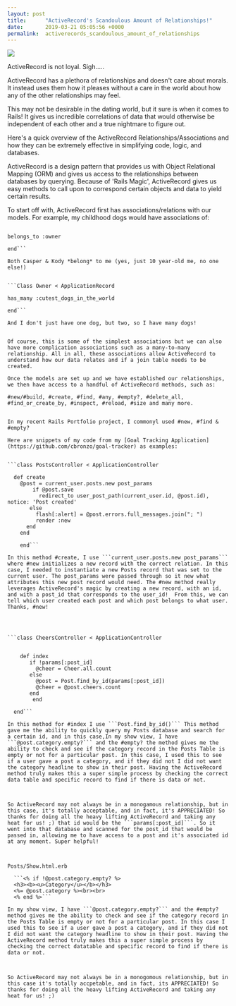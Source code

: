 ```yaml
---
layout: post
title:      "ActiveRecord's Scandoulous Amount of Relationships!"
date:       2019-03-21 05:05:56 +0000
permalink:  activerecords_scandoulous_amount_of_relationships
---
```



![](https://imgur.com/a/CiN2zxD)

ActiveRecord is not loyal. Sigh.....


ActiveRecord has a plethora of relationships and doesn't care about morals. It instead uses them how it pleases without a care in the world about how any of the other relationships may feel.

This may not be desirable in the dating world, but it sure is when it comes to Rails! It gives us incredible correlations of data that would otherwise be independent of each other and a true nightmare to figure out.

Here's a quick overview of the ActiveRecord Relationships/Associations and how they can be extremely effective in simplifying code, logic, and databases.

ActiveRecord is a design pattern that provides us with Object Relational Mapping (ORM) and gives us access to the relationships between databases by querying. Because of 'Rails Magic', ActiveRecord gives us easy methods to call upon to correspond certain objects and data to yield certain results.

To start off with, ActiveRecord first has associations/relations with our models. For example, my childhood dogs would have associations of:

```Class Cutest_Dog_In_The_World < ApplicationRecord

belongs_to :owner

end```

Both Casper & Kody *belong* to me (yes, just 10 year-old me, no one else!)


```Class Owner < ApplicationRecord

has_many :cutest_dogs_in_the_world

end```

And I don't just have one dog, but two, so I have many dogs!


Of course, this is some of the simplest associations but we can also have more complication associations such as a many-to-many relationship. All in all, these associations allow ActiveRecord to understand how our data relates and if a join table needs to be created.

Once the models are set up and we have established our relationships, we then have access to a handful of ActiveRecord methods, such as:

#new/#build, #create, #find, #any, #empty?, #delete_all, #find_or_create_by, #inspect, #reload, #size and many more.


In my recent Rails Portfolio project, I commonyl used #new, #find & #empty?

Here are snippets of my code from my [Goal Tracking Application](https://github.com/cbronzo/goal-tracker) as examples:


```class PostsController < ApplicationController

  def create
    @post = current_user.posts.new post_params
        if @post.save
          redirect_to user_post_path(current_user.id, @post.id), notice: 'Post created'
       else
         flash[:alert] = @post.errors.full_messages.join("; ")
         render :new
      end
    end
		
	end```

In this method #create, I use ```current_user.posts.new post_params``` where #new initializes a new record with the correct relation. In this case, I needed to instantiate a new Posts record that was set to the current user. The post_params were passed through so it new what attributes this new post record would need. The #new method really leverages ActiveRecord's magic by creating a new record, with an id, and with a post_id that corresponds to the user_id!  From this, we can tell which user created each post and which post belongs to what user. Thanks, #new!




```class CheersController < ApplicationController


    def index
       if !params[:post_id]
         @cheer = Cheer.all.count
       else
         @post = Post.find_by_id(params[:post_id])
         @cheer = @post.cheers.count
       end
		end
	 
  end```
	
In this method for #index I use ```Post.find_by_id()``` This method gave me the ability to quickly query my Posts database and search for a certain id, and in this case,In my show view, I have ```@post.category.empty?``` and the #empty? the method gives me the ability to check and see if the category record in the Posts Table is empty or not for a particular post. In this case, I used this to see if a user gave a post a category, and if they did not I did not want the category headline to show in their post. Having the ActiveRecord method truly makes this a super simple process by checking the correct data table and specific record to find if there is data or not. 



So ActiveRecord may not always be in a monogamous relationship, but in this case, it's totally acceptable, and in fact, it's APPRECIATED! So thanks for doing all the heavy lifting ActiveRecord and taking any heat for us! ;) that id would be the ```params[:post_id]```. So it went into that database and scanned for the post_id that would be passed in, allowing me to have access to a post and it's associated id at any moment. Super helpful!



Posts/Show.html.erb

  ```<% if !@post.category.empty? %>
  <h3><b><u>Category</u></b></h3>
  <%= @post.category %><br><br>
  <% end %>```

In my show view, I have ```@post.category.empty?``` and the #empty? method gives me the ability to check and see if the category record in the Posts Table is empty or not for a particular post. In this case I used this to see if a user gave a post a category, and if they did not I did not want the category headline to show in their post. Having the ActiveRecord method truly makes this a super simple process by checking the correct datatable and specific record to find if there is data or not. 



So ActiveRecord may not always be in a monogomous relationship, but in this case it's totally accpetable, and in fact, its APPRECIATED! So thanks for doing all the heavy lifting ActiveRecord and taking any heat for us! ;)




